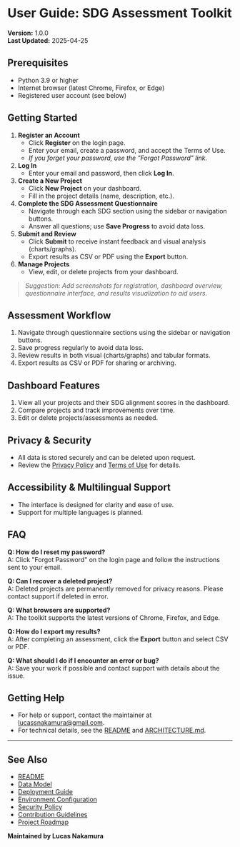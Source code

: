 # User Guide: SDG Assessment Toolkit

**Version:** 1.0.0  
**Last Updated:** 2025-04-25

## Prerequisites
- Python 3.9 or higher
- Internet browser (latest Chrome, Firefox, or Edge)
- Registered user account (see below)

## Getting Started
1. **Register an Account**
    - Click **Register** on the login page.
    - Enter your email, create a password, and accept the Terms of Use.
    - _If you forget your password, use the "Forgot Password" link._
2. **Log In**
    - Enter your email and password, then click **Log In**.
3. **Create a New Project**
    - Click **New Project** on your dashboard.
    - Fill in the project details (name, description, etc.).
4. **Complete the SDG Assessment Questionnaire**
    - Navigate through each SDG section using the sidebar or navigation buttons.
    - Answer all questions; use **Save Progress** to avoid data loss.
5. **Submit and Review**
    - Click **Submit** to receive instant feedback and visual analysis (charts/graphs).
    - Export results as CSV or PDF using the **Export** button.
6. **Manage Projects**
    - View, edit, or delete projects from your dashboard.

> _Suggestion: Add screenshots for registration, dashboard overview, questionnaire interface, and results visualization to aid users._

## Assessment Workflow
1. Navigate through questionnaire sections using the sidebar or navigation buttons.
2. Save progress regularly to avoid data loss.
3. Review results in both visual (charts/graphs) and tabular formats.
4. Export results as CSV or PDF for sharing or archiving.

## Dashboard Features
1. View all your projects and their SDG alignment scores in the dashboard.
2. Compare projects and track improvements over time.
3. Edit or delete projects/assessments as needed.

## Privacy & Security
- All data is stored securely and can be deleted upon request.
- Review the [Privacy Policy](./PRIVACY_POLICY.md) and [Terms of Use](./TERMS_OF_USE.md) for details.

## Accessibility & Multilingual Support
- The interface is designed for clarity and ease of use.
- Support for multiple languages is planned.

## FAQ
**Q: How do I reset my password?**  
A: Click "Forgot Password" on the login page and follow the instructions sent to your email.

**Q: Can I recover a deleted project?**  
A: Deleted projects are permanently removed for privacy reasons. Please contact support if deleted in error.

**Q: What browsers are supported?**  
A: The toolkit supports the latest versions of Chrome, Firefox, and Edge.

**Q: How do I export my results?**  
A: After completing an assessment, click the **Export** button and select CSV or PDF.

**Q: What should I do if I encounter an error or bug?**  
A: Save your work if possible and contact support with details about the issue.

## Getting Help
- For help or support, contact the maintainer at [lucassnakamura@gmail.com](mailto:lucassnakamura@gmail.com).
- For technical details, see the [README](../README.md) and [ARCHITECTURE.md](./ARCHITECTURE.md).

---

## See Also
- [README](../README.md)
- [Data Model](./DATA_MODEL.md)
- [Deployment Guide](./DEPLOYMENT.md)
- [Environment Configuration](./ENVIRONMENT.md)
- [Security Policy](./SECURITY.md)
- [Contribution Guidelines](./CONTRIBUTING.md)
- [Project Roadmap](./ROADMAP.md)

**Maintained by Lucas Nakamura**
